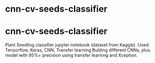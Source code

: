 ﻿# cnn-cv-seeds-classifier
# cnn-cv-seeds-classifier
Plant Seedling classifier jupyter notebook (dataset from Kaggle).
Used: Tensorflow, Keras, CNN, Transfer learning
Bulding different CNNs, plus model with 95%+ precision using transfer learning and Xception.
